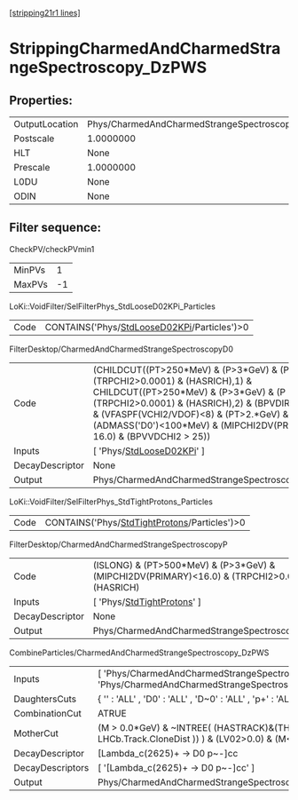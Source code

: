 [[stripping21r1 lines]](./stripping21r1-index)

# StrippingCharmedAndCharmedStrangeSpectroscopy_DzPWS

## Properties:

|                |                                                           |
|----------------|-----------------------------------------------------------|
| OutputLocation | Phys/CharmedAndCharmedStrangeSpectroscopy_DzPWS/Particles |
| Postscale      | 1.0000000                                                 |
| HLT            | None                                                      |
| Prescale       | 1.0000000                                                 |
| L0DU           | None                                                      |
| ODIN           | None                                                      |

## Filter sequence:

CheckPV/checkPVmin1

|        |     |
|--------|-----|
| MinPVs | 1   |
| MaxPVs | -1  |

LoKi::VoidFilter/SelFilterPhys_StdLooseD02KPi_Particles

|      |                                                                                                |
|------|------------------------------------------------------------------------------------------------|
| Code | CONTAINS('Phys/[StdLooseD02KPi](./stripping21r1-commonparticles-stdloosed02kpi)/Particles')\>0 |

FilterDesktop/CharmedAndCharmedStrangeSpectroscopyD0

|                 |                                                                                                                                                                                                                                                                                                                                          |
|-----------------|------------------------------------------------------------------------------------------------------------------------------------------------------------------------------------------------------------------------------------------------------------------------------------------------------------------------------------------|
| Code            | (CHILDCUT((PT\>250\*MeV) & (P\>3\*GeV) & (P \< 100\*GeV) & (TRPCHI2\>0.0001) & (HASRICH),1) & CHILDCUT((PT\>250\*MeV) & (P\>3\*GeV) & (P \< 100\*GeV) & (TRPCHI2\>0.0001) & (HASRICH),2) & (BPVDIRA \> 0.99999) & (VFASPF(VCHI2/VDOF)\<8) & (PT\>2.\*GeV) & (ADMASS('D0')\<100\*MeV) & (MIPCHI2DV(PRIMARY) \< 16.0) & (BPVVDCHI2 \> 25)) |
| Inputs          | [ 'Phys/[StdLooseD02KPi](./stripping21r1-commonparticles-stdloosed02kpi)' ]                                                                                                                                                                                                                                                            |
| DecayDescriptor | None                                                                                                                                                                                                                                                                                                                                     |
| Output          | Phys/CharmedAndCharmedStrangeSpectroscopyD0/Particles                                                                                                                                                                                                                                                                                    |

LoKi::VoidFilter/SelFilterPhys_StdTightProtons_Particles

|      |                                                                                                  |
|------|--------------------------------------------------------------------------------------------------|
| Code | CONTAINS('Phys/[StdTightProtons](./stripping21r1-commonparticles-stdtightprotons)/Particles')\>0 |

FilterDesktop/CharmedAndCharmedStrangeSpectroscopyP

|                 |                                                                                                      |
|-----------------|------------------------------------------------------------------------------------------------------|
| Code            | (ISLONG) & (PT\>500\*MeV) & (P\>3\*GeV) & (MIPCHI2DV(PRIMARY)\<16.0) & (TRPCHI2\>0.0001) & (HASRICH) |
| Inputs          | [ 'Phys/[StdTightProtons](./stripping21r1-commonparticles-stdtightprotons)' ]                      |
| DecayDescriptor | None                                                                                                 |
| Output          | Phys/CharmedAndCharmedStrangeSpectroscopyP/Particles                                                 |

CombineParticles/CharmedAndCharmedStrangeSpectroscopy_DzPWS

|                  |                                                                                                        |
|------------------|--------------------------------------------------------------------------------------------------------|
| Inputs           | [ 'Phys/CharmedAndCharmedStrangeSpectroscopyD0' , 'Phys/CharmedAndCharmedStrangeSpectroscopyP' ]     |
| DaughtersCuts    | { '' : 'ALL' , 'D0' : 'ALL' , 'D~0' : 'ALL' , 'p+' : 'ALL' , 'p~-' : 'ALL' }                           |
| CombinationCut   | ATRUE                                                                                                  |
| MotherCut        | (M \> 0.0\*GeV) & ~INTREE( (HASTRACK)&(THASINFO( LHCb.Track.CloneDist )) ) & (LV02\>0.0) & (M\<4\*GeV) |
| DecayDescriptor  | [Lambda_c(2625)+ -\> D0 p~-]cc                                                                       |
| DecayDescriptors | [ '[Lambda_c(2625)+ -\> D0 p~-]cc' ]                                                               |
| Output           | Phys/CharmedAndCharmedStrangeSpectroscopy_DzPWS/Particles                                              |
